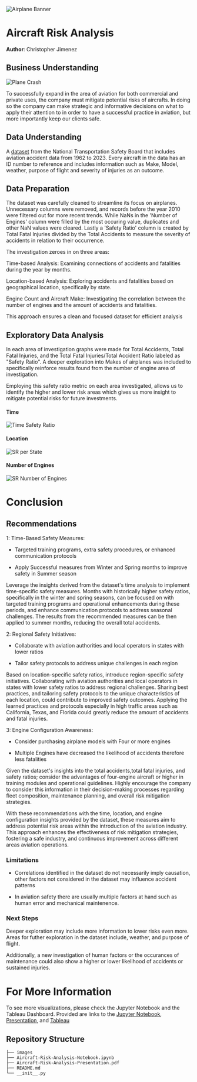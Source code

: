 ![Airplane Banner](./images/Airplane-Banner.jpg)

# Aircraft Risk Analysis

**Author**: Christopher Jimenez

## Business Understanding

![Plane Crash](./images/Plane-Crash.jpg)

To successfully expand in the area of aviation for both commercial and private uses, the company must mitigate potential risks of aircrafts. 
In doing so the company can make strategic and informative decisions on what to apply their attention to in order to have a successful practice in aviation, but more importantly keep our clients safe.

## Data Understanding

A [dataset](https://www.kaggle.com/datasets/khsamaha/aviation-accident-database-synopses) from the National Transportation Safety Board that includes aviation accident data from 1962 to 2023. Every aircraft in the data has an ID number to reference and includes information such as Make, Model, weather, purpose of flight and severity of injuries as an outcome.

## Data Preparation

The dataset was carefully cleaned to streamline its focus on airplanes. Unnecessary columns were removed, and records before the year 2010 were filtered out for more recent trends. While NaNs in the 'Number of Engines' column were filled by the most occuring value, duplicates and other NaN values were cleared. Lastly a 'Safety Ratio' column is created by Total Fatal Injuries divided by the Total Accidents to measure the severity of accidents in relation to their occurrence.

The investigation zeroes in on three areas:

Time-based Analysis: Examining connections of accidents and fatalities during the year by months.

Location-based Analysis: Exploring accidents and fatalities based on geographical location, specifically by state.

Engine Count and Aircraft Make: Investigating the correlation between the number of engines and the amount of accidents and fatalities. 

This approach ensures a clean and focused dataset for efficient analysis


## Exploratory Data Analysis

In each area of investigation graphs were made for Total Accidents, Total Fatal Injuries, and the Total Fatal Injuries/Total Accident Ratio labeled as "Safety Ratio". A deeper exploration into Makes of airplanes was included to specifically reinforce results found from the number of engine area of investigation. 

Employing this safety ratio metric on each area investigated, allows us to identify the higher and lower risk areas which gives us more insight to mitigate potential risks for future investments.
 
#### Time

![Time Safety Ratio](./images/SR-per-Month.png)

#### Location

![SR per State](./images/SR-per-State.png)

#### Number of Engines

![SR Number of Engines](./images/SR-per-Number-of-Engines.png)


# Conclusion

## Recommendations

1: Time-Based Safety Measures:

- Targeted training programs, extra safety procedures, or enhanced communication protocols

- Apply Successful measures from Winter and Spring months to improve safety in Summer season

Leverage the insights derived from the dataset's time analysis to implement time-specific safety measures. Months with historically higher safety ratios, specifically in the winter and spring seasons, can be focused on with targeted training programs and operational enhancements during these periods, and enhance communication protocols to address seasonal challenges. The results from the recommended measures can be then applied to summer months, reducing the overall total accidents.

2: Regional Safety Initiatives:

- Collaborate with aviation authorities and local operators in states with lower ratios
	
- Tailor safety protocols to address unique challenges in each region

Based on location-specific safety ratios, introduce region-specific safety initiatives. Collaborating with aviation authorities and local operators in states with lower safety ratios to address regional challenges. Sharing best practices, and tailoring safety protocols to the unique characteristics of each location, could contribute to improved safety outcomes. Applying the learned practices and protocols especially in high traffic areas such as California, Texas, and Florida could greatly reduce the amount of accidents and fatal injuries.

3: Engine Configuration Awareness:

- Consider purchasing airplane models with Four or more engines

- Multiple Engines have decreased the likelihood of accidents therefore less fatalities

Given the dataset's insights into the total accidents,total fatal injuries, and safety ratios; consider the advantages of four-engine aircraft or higher in training modules and operational guidelines. Highly encourage the company to consider this information in their decision-making processes regarding fleet composition, maintenance planning, and overall risk mitigation strategies.

With these recommendations with the time, location, and engine configuration insights provided by the dataset, these measures aim to address potential risk areas within the introduction of the aviation industry. This approach enhances the effectiveness of risk mitigation strategies, fostering a safe industry, and continuous improvement across different areas aviation operations.

### Limitations

- Correlations identified in the dataset do not necessarily imply causation, other factors not considered in the dataset may influence accident patterns

- In aviation safety there are usually multiple factors at hand such as human error and mechanical maintenence.
 

### Next Steps

Deeper exploration may include more information to lower risks even more. Areas for futher exploration in the dataset include, weather, and purpose of flight.

Additionally, a new investigation of human factors or the occurances of maintenance could also show a higher or lower likelihood of accidents or sustained injuries.

# For More Information 
To see more visualizations, please check the Jupyter Notebook and the Tableau Dashboard.
Provided are links to the [Jupyter Notebook](./Aircraft-Risk-Analysis-Notebook.ipynb), [Presentation](./Aircraft-Risk-Analysis-Presentation.pdf), and [Tableau](https://public.tableau.com/app/profile/christopher.jimenez8117/viz/AircraftRiskAnalysisProject/AnalysisDashboard?publish=yes)

## Repository Structure

```
├── images
├── Aircraft-Risk-Analysis-Notebook.ipynb
├── Aircraft-Risk-Analysis-Presentation.pdf
├── README.md
└── __init__.py
```


